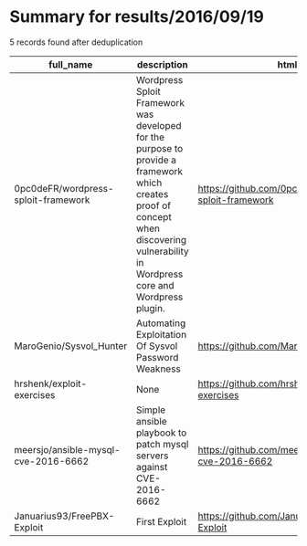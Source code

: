 
# Summary for results/2016/09/19
    
5 records found after deduplication

| full_name | description | html_url | matched_list | matched_count | pushed_at | size | stargazers_count | language | forks_count |
|-------------------------------------|---------------------------------------------------------------------------------------------------------------------------------------------------------------------------------------|--------------------------------------------------------|----------------|-----------------|---------------------------|--------|--------------------|------------|---------------|
| 0pc0deFR/wordpress-sploit-framework | Wordpress Sploit Framework was developed for the purpose to provide a framework which creates proof of concept when discovering vulnerability in Wordpress core and Wordpress plugin. | https://github.com/0pc0deFR/wordpress-sploit-framework | ['sploit'] | 1 | 2016-09-19 15:36:42+00:00 | 52 | 35 | Python | 13 |
| MaroGenio/Sysvol_Hunter | Automating Exploitation Of Sysvol Password Weakness | https://github.com/MaroGenio/Sysvol_Hunter | ['exploit'] | 1 | 2016-09-19 09:23:42+00:00 | 6 | 4 | Python | 0 |
| hrshenk/exploit-exercises | None | https://github.com/hrshenk/exploit-exercises | ['exploit'] | 1 | 2016-09-19 18:27:30+00:00 | 422 | 0 | C | 2 |
| meersjo/ansible-mysql-cve-2016-6662 | Simple ansible playbook to patch mysql servers against CVE-2016-6662 | https://github.com/meersjo/ansible-mysql-cve-2016-6662 | ['cve-2'] | 1 | 2016-09-19 12:21:10+00:00 | 16 | 1 | Shell | 2 |
| Januarius93/FreePBX-Exploit | First Exploit | https://github.com/Januarius93/FreePBX-Exploit | ['exploit'] | 1 | 2016-09-19 13:40:09+00:00 | 2 | 1 | Ruby | 2 |
